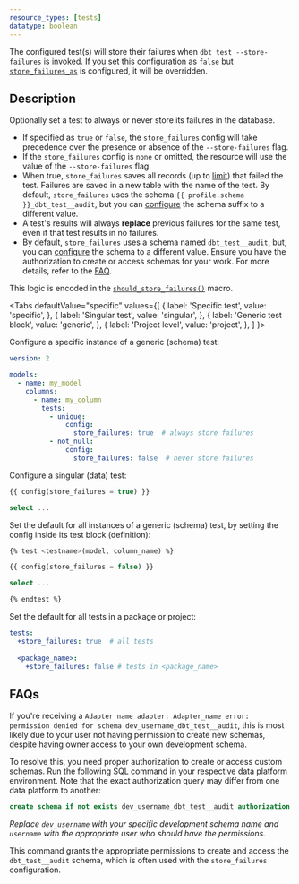 ```yaml
---
resource_types: [tests]
datatype: boolean
---
```


The configured test(s) will store their failures when `dbt test --store-failures` is invoked. If you set this configuration as `false` but [`store_failures_as`](/reference/resource-configs/store_failures_as) is configured, it will be overridden. 

## Description
Optionally set a test to always or never store its failures in the database.
- If specified as `true` or `false`, the
`store_failures` config will take precedence over the presence or absence of the `--store-failures` flag.
- If the `store_failures` config is `none` or omitted, the resource will use the value of the `--store-failures` flag.
- When true, `store_failures` saves all records (up to [limit](/reference/resource-configs/limit)) that failed the test. Failures are saved in a new table with the name of the test. By default, `store_failures` uses the schema `{{ profile.schema }}_dbt_test__audit`, but you can [configure](/reference/resource-configs/schema#tests) the schema suffix to a different value.
- A test's results will always **replace** previous failures for the same test, even if that test results in no failures.
- By default, `store_failures` uses a schema named `dbt_test__audit`, but, you can [configure](/reference/resource-configs/schema#tests) the schema to a different value. Ensure you have the authorization to create or access schemas for your work. For more details, refer to the [FAQ](#faqs).

This logic is encoded in the [`should_store_failures()`](https://github.com/dbt-labs/dbt-adapters/blob/60005a0a2bd33b61cb65a591bc1604b1b3fd25d5/dbt/include/global_project/macros/materializations/configs.sql#L15) macro.


<Tabs
  defaultValue="specific"
  values={[
    { label: 'Specific test', value: 'specific', },
    { label: 'Singular test', value: 'singular', },
    { label: 'Generic test block', value: 'generic', },
    { label: 'Project level', value: 'project', },
  ]
}>

<TabItem value="specific">

Configure a specific instance of a generic (schema) test:

<File name='models/<filename>.yml'>

```yaml
version: 2

models:
  - name: my_model
    columns:
      - name: my_column
        tests:
          - unique:
              config:
                store_failures: true  # always store failures
          - not_null:
              config:
                store_failures: false  # never store failures
```

</File>

</TabItem>

<TabItem value="singular">

Configure a singular (data) test:

<File name='tests/<filename>.sql'>

```sql
{{ config(store_failures = true) }}

select ...
```

</File>

</TabItem>

<TabItem value="generic">

Set the default for all instances of a generic (schema) test, by setting the config inside its test block (definition):

<File name='macros/<filename>.sql'>

```sql
{% test <testname>(model, column_name) %}

{{ config(store_failures = false) }}

select ...

{% endtest %}
```

</File>

</TabItem>

<TabItem value="project">

Set the default for all tests in a package or project:

<File name='dbt_project.yml'>

```yaml
tests:
  +store_failures: true  # all tests
  
  <package_name>:
    +store_failures: false # tests in <package_name>
```

</File>

</TabItem>

</Tabs>

## FAQs

<detailsToggle alt_header="Receiving a 'permissions denied for schema' error">

If you're receiving a `Adapter name adapter: Adapter_name error: permission denied for schema dev_username_dbt_test__audit`, this is most likely due to your user not having permission to create new schemas, despite having owner access to your own development schema.

To resolve this, you need proper authorization to create or access custom schemas. Run the following SQL command in your respective data platform environment. Note that the exact authorization query may differ from one data platform to another:

```sql
create schema if not exists dev_username_dbt_test__audit authorization username;
```
_Replace `dev_username` with your specific development schema name and `username` with the appropriate user who should have the permissions._

This command grants the appropriate permissions to create and access the `dbt_test__audit` schema, which is often used with the `store_failures` configuration.

</detailsToggle>
